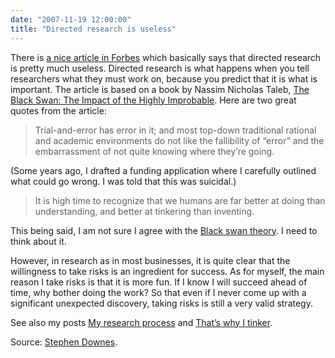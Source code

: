 ```yaml
---
date: "2007-11-19 12:00:00"
title: "Directed research is useless"
---
```




There is [a nice article in Forbes](http://www.forbes.com/forbes/welcome/) which basically says that directed research is pretty much useless. Directed research is what happens when you tell researchers what they must work on, because you predict that it is what is important. The article is based on a book by Nassim Nicholas Taleb, [The Black Swan: The Impact of the Highly Improbable](https://www.amazon.com/Black-Swan-Impact-Highly-Improbable/dp/1400063515). Here are two great quotes from the article:

> Trial-and-error has error in it; and most top-down traditional rational and academic environments do not like the fallibility of &ldquo;error&rdquo; and the embarrassment of not quite knowing where they&rsquo;re going.


(Some years ago, I drafted a funding application where I carefully outlined what could go wrong. I was told that this was suicidal.)

> It is high time to recognize that we humans are far better at doing than understanding, and better at tinkering than inventing.

This being said, I am not sure I agree with the [Black swan theory](https://en.wikipedia.org/wiki/Black_swan_theory). I need to think about it.

However, in research as in most businesses, it is quite clear that the willingness to take risks is an ingredient for success. As for myself, the main reason I take risks is that it is more fun. If I know I will succeed ahead of time, why bother doing the work? So that even if I never come up with a significant unexpected discovery, taking risks is still a very valid strategy.

See also my posts [My research process](/lemire/blog/2007/11/19/my-research-process/) and [That&rsquo;s why I tinker](/lemire/blog/2005/09/19/thats-why-i-tinker/).

Source: [Stephen Downes](http://www.downes.ca/cgi-bin/page.cgi?post=42434).

